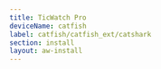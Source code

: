 ```yaml
---
title: TicWatch Pro
deviceName: catfish
label: catfish/catfish_ext/catshark
section: install
layout: aw-install
---
```


